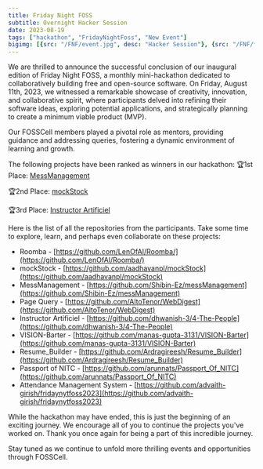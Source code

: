```yaml
---
title: Friday Night FOSS
subtitle: Overnight Hacker Session 
date: 2023-08-19
tags: ["hackathon", "FridayNightFoss", "New Event"]
bigimg: [{src: "/FNF/event.jpg", desc: "Hacker Session"}, {src: "/FNF/finale.jpg", desc: "Concluding"}]
---
```


We are thrilled to announce the successful conclusion of our inaugural edition of Friday Night FOSS, a monthly mini-hackathon dedicated to collaboratively building free and open-source software. On Friday, August 11th, 2023, we witnessed a remarkable showcase of creativity, innovation, and collaborative spirit, where  participants delved into refining their software ideas, exploring potential applications, and strategically planning to create a minimum viable product (MVP). 

Our FOSSCell members played a pivotal role as mentors, providing guidance and addressing queries, fostering a dynamic environment of learning and growth. 

The following projects have been ranked as winners in our hackathon:
🏆1st Place: [MessManagement](https://github.com/Shibin-Ez/messManagement)

🏆2nd Place: [mockStock](https://github.com/aadhavanpl/mockStock)

🏆3rd Place: [Instructor Artificiel](https://github.com/dhwanish-3/4-The-People)

Here is the list of all the repositories from the participants. Take some time to explore, learn, and perhaps even collaborate on these projects:

- Roomba - [https://github.com/LenOfAl/Roomba/](https://github.com/LenOfAl/Roomba/)
- mockStock - [https://github.com/aadhavanpl/mockStock](https://github.com/aadhavanpl/mockStock)
- MessManagement - [https://github.com/Shibin-Ez/messManagement](https://github.com/Shibin-Ez/messManagement)
- Page Query - [https://github.com/AltoTenor/WebDigest](https://github.com/AltoTenor/WebDigest)
- Instructor Artificiel - [https://github.com/dhwanish-3/4-The-People](https://github.com/dhwanish-3/4-The-People)
- VISION-Barter - [https://github.com/manas-gupta-3131/VISION-Barter](https://github.com/manas-gupta-3131/VISION-Barter)
- Resume_Builder - [https://github.com/Ardragireesh/Resume_Builder](https://github.com/Ardragireesh/Resume_Builder)
- Passport of NITC - [https://github.com/arunnats/Passport_Of_NITC](https://github.com/arunnats/Passport_Of_NITC)
- Attendance Management System - [https://github.com/advaith-girish/fridaynytfoss2023](https://github.com/advaith-girish/fridaynytfoss2023)

While the hackathon may have ended, this is just the beginning of an exciting journey. We encourage all of you to continue the projects you've worked on. Thank you once again for being a part of this incredible journey.

Stay tuned as we continue to unfold more thrilling events and opportunities through FOSSCell. 




